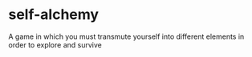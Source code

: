 # self-alchemy
A game in which you must transmute yourself into different elements in order to explore and survive
